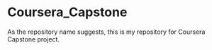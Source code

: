 # Coursera_Capstone
As the repository name suggests, this is my repository for Coursera Capstone project.
